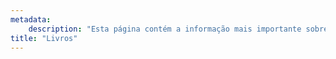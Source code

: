 ```yaml
---
metadata:
    description: "Esta página contém a informação mais importante sobre os meus livros de matemática e/ou programação."
title: "Livros"
---
```

